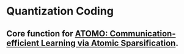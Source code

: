 # Quantization Coding

## Core function for [ATOMO: Communication-efficient Learning via Atomic Sparsification](https://arxiv.org/abs/1806.04090).
